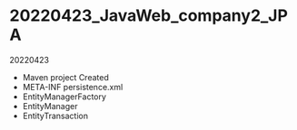 # 20220423_JavaWeb_company2_JPA

20220423
- Maven project Created
- META-INF 
  persistence.xml
- EntityManagerFactory
- EntityManager
- EntityTransaction

